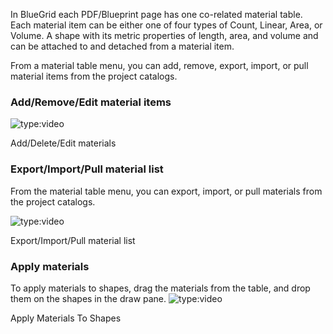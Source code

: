 In BlueGrid each PDF/Blueprint page has one co-related material table. Each material item can be either one of four types of Count, Linear, Area, or Volume. A shape with its metric properties of length, area, and volume and can be attached to and detached from a material item.

From a material table menu, you can add, remove, export, import, or pull material items from the project catalogs.

### Add/Remove/Edit material items
![type:video](https://www.youtube.com/embed/U5Z0tQqjers?si=fqo8PrvXMLbToOka)
<figcaption>Add/Delete/Edit materials</figcaption>

### Export/Import/Pull material list
From the material table menu, you can export, import, or pull materials from the project catalogs.

![type:video](https://www.youtube.com/embed/c38NuS0jNrg?si=h9PWLAs7RzJqbtMb)
<figcaption>Export/Import/Pull material list</figcaption>

### Apply materials
To apply materials to shapes, drag the materials from the table, and drop them on the shapes in the draw pane.
![type:video](https://www.youtube.com/embed/YG3yI03ytQY?si=CH-eFgA1QJu8oLcY)
<figcaption>Apply Materials To Shapes</figcaption>